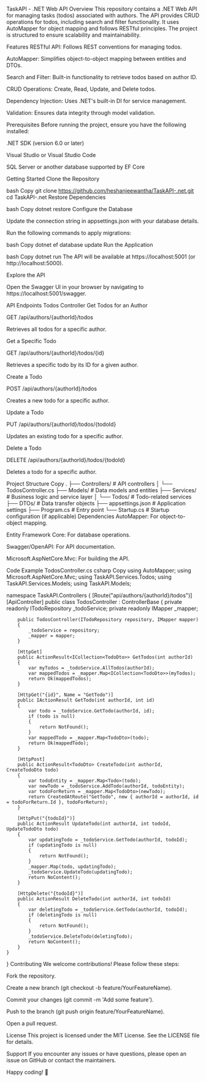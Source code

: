 TaskAPI - .NET Web API
Overview
This repository contains a .NET Web API for managing tasks (todos) associated with authors. The API provides CRUD operations for todos, including search and filter functionality. It uses AutoMapper for object mapping and follows RESTful principles. The project is structured to ensure scalability and maintainability.

Features
RESTful API: Follows REST conventions for managing todos.

AutoMapper: Simplifies object-to-object mapping between entities and DTOs.

Search and Filter: Built-in functionality to retrieve todos based on author ID.

CRUD Operations: Create, Read, Update, and Delete todos.

Dependency Injection: Uses .NET's built-in DI for service management.

Validation: Ensures data integrity through model validation.

Prerequisites
Before running the project, ensure you have the following installed:

.NET SDK (version 6.0 or later)

Visual Studio or Visual Studio Code

SQL Server or another database supported by EF Core

Getting Started
Clone the Repository

bash
Copy
git clone https://github.com/heshanjeewantha/TaskAPI-.net.git
cd TaskAPI-.net
Restore Dependencies

bash
Copy
dotnet restore
Configure the Database

Update the connection string in appsettings.json with your database details.

Run the following commands to apply migrations:

bash
Copy
dotnet ef database update
Run the Application

bash
Copy
dotnet run
The API will be available at https://localhost:5001 (or http://localhost:5000).

Explore the API

Open the Swagger UI in your browser by navigating to https://localhost:5001/swagger.

API Endpoints
Todos Controller
Get Todos for an Author

GET /api/authors/{authorId}/todos

Retrieves all todos for a specific author.

Get a Specific Todo

GET /api/authors/{authorId}/todos/{id}

Retrieves a specific todo by its ID for a given author.

Create a Todo

POST /api/authors/{authorId}/todos

Creates a new todo for a specific author.

Update a Todo

PUT /api/authors/{authorId}/todos/{todoId}

Updates an existing todo for a specific author.

Delete a Todo

DELETE /api/authors/{authorId}/todos/{todoId}

Deletes a todo for a specific author.

Project Structure
Copy
.
├── Controllers/          # API controllers
│   └── TodosController.cs
├── Models/               # Data models and entities
├── Services/             # Business logic and service layer
│   └── Todos/            # Todo-related services
├── DTOs/                 # Data transfer objects
├── appsettings.json      # Application settings
├── Program.cs            # Entry point
└── Startup.cs            # Startup configuration (if applicable)
Dependencies
AutoMapper: For object-to-object mapping.

Entity Framework Core: For database operations.

Swagger/OpenAPI: For API documentation.

Microsoft.AspNetCore.Mvc: For building the API.

Code Example
TodosController.cs
csharp
Copy
using AutoMapper;
using Microsoft.AspNetCore.Mvc;
using TaskAPI.Services.Todos;
using TaskAPI.Services.Models;
using TaskAPI.Models;

namespace TaskAPI.Controllers
{
    [Route("api/authors/{authorId}/todos")]
    [ApiController]
    public class TodosController : ControllerBase
    {
        private readonly ITodoRepository _todoService;
        private readonly IMapper _mapper;

        public TodosController(ITodoRepository repository, IMapper mapper)
        {
            _todoService = repository;
            _mapper = mapper;
        }

        [HttpGet]
        public ActionResult<ICollection<TodoDto>> GetTodos(int authorId)
        {
            var myTodos = _todoService.AllTodos(authorId);
            var mappedTodos = _mapper.Map<ICollection<TodoDto>>(myTodos);
            return Ok(mappedTodos);
        }

        [HttpGet("{id}", Name = "GetTodo")]
        public IActionResult GetTodo(int authorId, int id)
        {
            var todo = _todoService.GetTodo(authorId, id);
            if (todo is null)
            {
                return NotFound();
            }
            var mappedTodo = _mapper.Map<TodoDto>(todo);
            return Ok(mappedTodo);
        }

        [HttpPost]
        public ActionResult<TodoDto> CreateTodo(int authorId, CreateTodoDto todo)
        {
            var todoEntity = _mapper.Map<Todo>(todo);
            var newTodo = _todoService.AddTodo(authorId, todoEntity);
            var todoForReturn = _mapper.Map<TodoDto>(newTodo);
            return CreatedAtRoute("GetTodo", new { authorId = authorId, id = todoForReturn.Id }, todoForReturn);
        }

        [HttpPut("{todoId}")]
        public ActionResult UpdateTodo(int authorId, int todoId, UpdateTodoDto todo)
        {
            var updatingTodo = _todoService.GetTodo(authorId, todoId);
            if (updatingTodo is null)
            {
                return NotFound();
            }
            _mapper.Map(todo, updatingTodo);
            _todoService.UpdateTodo(updatingTodo);
            return NoContent();
        }

        [HttpDelete("{todoId}")]
        public ActionResult DeleteTodo(int authorId, int todoId)
        {
            var deletingTodo = _todoService.GetTodo(authorId, todoId);
            if (deletingTodo is null)
            {
                return NotFound();
            }
            _todoService.DeleteTodo(deletingTodo);
            return NoContent();
        }
    }
}
Contributing
We welcome contributions! Please follow these steps:

Fork the repository.

Create a new branch (git checkout -b feature/YourFeatureName).

Commit your changes (git commit -m 'Add some feature').

Push to the branch (git push origin feature/YourFeatureName).

Open a pull request.

License
This project is licensed under the MIT License. See the LICENSE file for details.

Support
If you encounter any issues or have questions, please open an issue on GitHub or contact the maintainers.

Happy coding! 🚀

